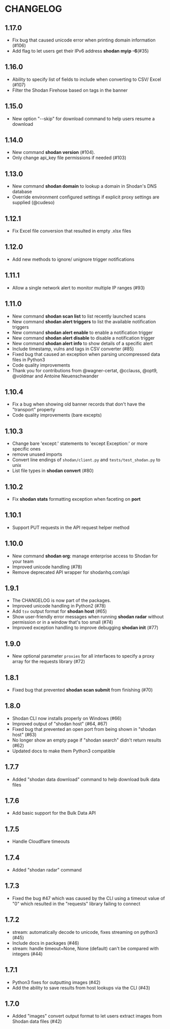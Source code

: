 CHANGELOG
=========

1.17.0
----------
* Fix bug that caused unicode error when printing domain information (#106)
* Add flag to let users get their IPv6 address **shodan myip -6**(#35)

1.16.0
------
* Ability to specify list of fields to include when converting to CSV/ Excel (#107)
* Filter the Shodan Firehose based on tags in the banner

1.15.0
------
* New option "--skip" for download command to help users resume a download

1.14.0
------
* New command **shodan version** (#104).
* Only change api_key file permissions if needed (#103)

1.13.0
------
* New command **shodan domain** to lookup a domain in Shodan's DNS database
* Override environment configured settings if explicit proxy settings are supplied (@cudeso)

1.12.1
------
* Fix Excel file conversion that resulted in empty .xlsx files

1.12.0
------
* Add new methods to ignore/ unignore trigger notifications

1.11.1
------
* Allow a single network alert to monitor multiple IP ranges (#93)

1.11.0
------
* New command **shodan scan list** to list recently launched scans
* New command **shodan alert triggers** to list the available notification triggers
* New command **shodan alert enable** to enable a notification trigger
* New command **shodan alert disable** to disable a notification trigger
* New command **shodan alert info** to show details of a specific alert
* Include timestamp, vulns and tags in CSV converter (#85)
* Fixed bug that caused an exception when parsing uncompressed data files in Python3
* Code quality improvements
* Thank you for contributions from @wagner-certat, @cclauss, @opt9, @voldmar and Antoine Neuenschwander

1.10.4
------
* Fix a bug when showing old banner records that don't have the "transport" property
* Code quality improvements (bare excepts)

1.10.3
------
* Change bare 'except:' statements to 'except Exception:' or more specific ones
* remove unused imports
* Convert line endings of `shodan/client.py` and `tests/test_shodan.py` to unix
* List file types in **shodan convert** (#80)

1.10.2
------
* Fix **shodan stats** formatting exception when faceting on **port**

1.10.1
------
* Support PUT requests in the API request helper method

1.10.0
------
* New command **shodan org**: manage enterprise access to Shodan for your team
* Improved unicode handling (#78)
* Remove deprecated API wrapper for shodanhq.com/api

1.9.1
-----
* The CHANGELOG is now part of the packages.
* Improved unicode handling in Python2 (#78)
* Add `tsv` output format for **shodan host** (#65)
* Show user-friendly error messages when running **shodan radar** without permission or in a window that's too small (#74)
* Improved exception handling to improve debugging **shodan init** (#77)

1.9.0
-----
* New optional parameter `proxies` for all interfaces to specify a proxy array for the requests library (#72)

1.8.1
-----
* Fixed bug that prevented **shodan scan submit** from finishing (#70)

1.8.0
-----
* Shodan CLI now installs properly on Windows (#66)
* Improved output of "shodan host" (#64, #67)
* Fixed bug that prevented an open port from being shown in "shodan host" (#63)
* No longer show an empty page if "shodan search" didn't return results (#62)
* Updated docs to make them Python3 compatible

1.7.7
-----
* Added "shodan data download" command to help download bulk data files

1.7.6
-----
* Add basic support for the Bulk Data API

1.7.5
-----
 * Handle Cloudflare timeouts

1.7.4
-----
 * Added "shodan radar" command

1.7.3
-----
 *  Fixed the bug #47 which was caused by the CLI using a timeout value of "0" which resulted in the "requests" library failing to connect

1.7.2
-----
 * stream: automatically decode to unicode, fixes streaming on python3 (#45)
 * Include docs in packages (#46)
 * stream: handle timeout=None, None (default) can't be compared with integers (#44)

1.7.1
-----
 * Python3 fixes for outputting images (#42)
 * Add the ability to save results from host lookups via the CLI (#43)

1.7.0
-----
 * Added "images" convert output format to let users extract images from Shodan data files (#42)
